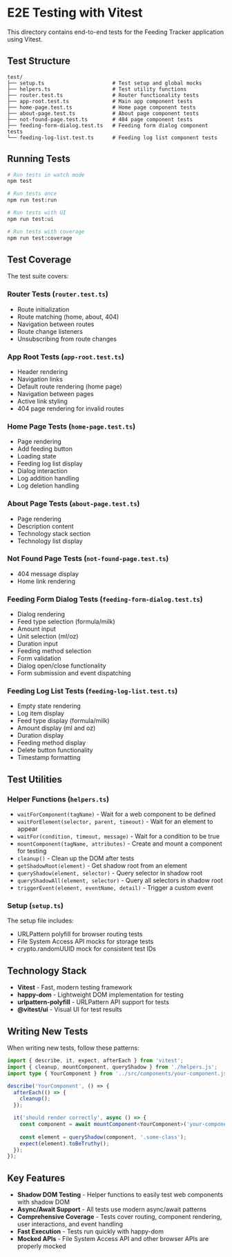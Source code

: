 # E2E Testing with Vitest

This directory contains end-to-end tests for the Feeding Tracker application using Vitest.

## Test Structure

```
test/
├── setup.ts                      # Test setup and global mocks
├── helpers.ts                    # Test utility functions
├── router.test.ts                # Router functionality tests
├── app-root.test.ts              # Main app component tests
├── home-page.test.ts             # Home page component tests
├── about-page.test.ts            # About page component tests
├── not-found-page.test.ts        # 404 page component tests
├── feeding-form-dialog.test.ts   # Feeding form dialog component tests
└── feeding-log-list.test.ts      # Feeding log list component tests
```

## Running Tests

```bash
# Run tests in watch mode
npm test

# Run tests once
npm run test:run

# Run tests with UI
npm run test:ui

# Run tests with coverage
npm run test:coverage
```

## Test Coverage

The test suite covers:

### Router Tests (`router.test.ts`)
- Route initialization
- Route matching (home, about, 404)
- Navigation between routes
- Route change listeners
- Unsubscribing from route changes

### App Root Tests (`app-root.test.ts`)
- Header rendering
- Navigation links
- Default route rendering (home page)
- Navigation between pages
- Active link styling
- 404 page rendering for invalid routes

### Home Page Tests (`home-page.test.ts`)
- Page rendering
- Add feeding button
- Loading state
- Feeding log list display
- Dialog interaction
- Log addition handling
- Log deletion handling

### About Page Tests (`about-page.test.ts`)
- Page rendering
- Description content
- Technology stack section
- Technology list display

### Not Found Page Tests (`not-found-page.test.ts`)
- 404 message display
- Home link rendering

### Feeding Form Dialog Tests (`feeding-form-dialog.test.ts`)
- Dialog rendering
- Feed type selection (formula/milk)
- Amount input
- Unit selection (ml/oz)
- Duration input
- Feeding method selection
- Form validation
- Dialog open/close functionality
- Form submission and event dispatching

### Feeding Log List Tests (`feeding-log-list.test.ts`)
- Empty state rendering
- Log item display
- Feed type display (formula/milk)
- Amount display (ml and oz)
- Duration display
- Feeding method display
- Delete button functionality
- Timestamp formatting

## Test Utilities

### Helper Functions (`helpers.ts`)

- `waitForComponent(tagName)` - Wait for a web component to be defined
- `waitForElement(selector, parent, timeout)` - Wait for an element to appear
- `waitFor(condition, timeout, message)` - Wait for a condition to be true
- `mountComponent(tagName, attributes)` - Create and mount a component for testing
- `cleanup()` - Clean up the DOM after tests
- `getShadowRoot(element)` - Get shadow root from an element
- `queryShadow(element, selector)` - Query selector in shadow root
- `queryShadowAll(element, selector)` - Query all selectors in shadow root
- `triggerEvent(element, eventName, detail)` - Trigger a custom event

### Setup (`setup.ts`)

The setup file includes:
- URLPattern polyfill for browser routing tests
- File System Access API mocks for storage tests
- crypto.randomUUID mock for consistent test IDs

## Technology Stack

- **Vitest** - Fast, modern testing framework
- **happy-dom** - Lightweight DOM implementation for testing
- **urlpattern-polyfill** - URLPattern API support for tests
- **@vitest/ui** - Visual UI for test results

## Writing New Tests

When writing new tests, follow these patterns:

```typescript
import { describe, it, expect, afterEach } from 'vitest';
import { cleanup, mountComponent, queryShadow } from './helpers.js';
import type { YourComponent } from '../src/components/your-component.js';

describe('YourComponent', () => {
  afterEach(() => {
    cleanup();
  });

  it('should render correctly', async () => {
    const component = await mountComponent<YourComponent>('your-component');
    
    const element = queryShadow(component, '.some-class');
    expect(element).toBeTruthy();
  });
});
```

## Key Features

- **Shadow DOM Testing** - Helper functions to easily test web components with shadow DOM
- **Async/Await Support** - All tests use modern async/await patterns
- **Comprehensive Coverage** - Tests cover routing, component rendering, user interactions, and event handling
- **Fast Execution** - Tests run quickly with happy-dom
- **Mocked APIs** - File System Access API and other browser APIs are properly mocked
